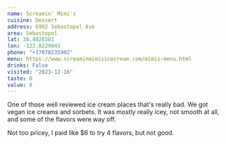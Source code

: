 ```yaml
---
name: Screamin' Mimi's
cuisine: Dessert
address: 6902 Sebastopol Ave
area: Sebastopol
lat: 38.4026501
lon: -122.8229843
phone: "+17078235902"
menu: https://www.screaminmimisicecream.com/mimis-menu.html
drinks: False
visited: "2023-12-16"
taste: 0
value: 0
---
```


One of those well reviewed ice cream places that's really bad. We got vegan ice creams and sorbets. It was mostly really icey, not smooth at all, and some of the flavors were way off.

Not too pricey, I paid like $6 to try 4 flavors, but not good.
